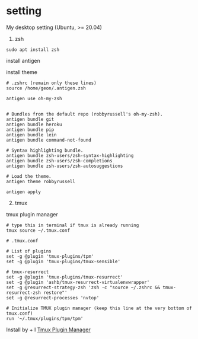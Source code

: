 # setting
My desktop setting (Ubuntu, >= 20.04)

1. zsh

```
sudo apt install zsh
```
install antigen

install theme
```
# .zshrc (remain only these lines)
source /home/geon/.antigen.zsh

antigen use oh-my-zsh


# Bundles from the default repo (robbyrussell's oh-my-zsh).
antigen bundle git
antigen bundle heroku
antigen bundle pip
antigen bundle lein
antigen bundle command-not-found

# Syntax highlighting bundle.
antigen bundle zsh-users/zsh-syntax-highlighting
antigen bundle zsh-users/zsh-completions
antigen bundle zsh-users/zsh-autosuggestions

# Load the theme.
antigen theme robbyrussell

antigen apply
```
   
2. tmux

tmux plugin manager

```
# type this in terminal if tmux is already running
tmux source ~/.tmux.conf
```

```
# .tmux.conf

# List of plugins
set -g @plugin 'tmux-plugins/tpm'
set -g @plugin 'tmux-plugins/tmux-sensible'

# tmux-resurrect
set -g @plugin 'tmux-plugins/tmux-resurrect'
set -g @plugin 'ashb/tmux-resurrect-virtualenvwrapper'
set -g @resurrect-strategy-zsh 'zsh -c "source ~/.zshrc && tmux-resurrect-zsh restore"'
set -g @resurrect-processes 'nvtop'

# Initialize TMUX plugin manager (keep this line at the very bottom of tmux.conf)
run '~/.tmux/plugins/tpm/tpm'
```

Install by <C-b> + I [Tmux Plugin Manager](https://github.com/tmux-plugins/tpm)
